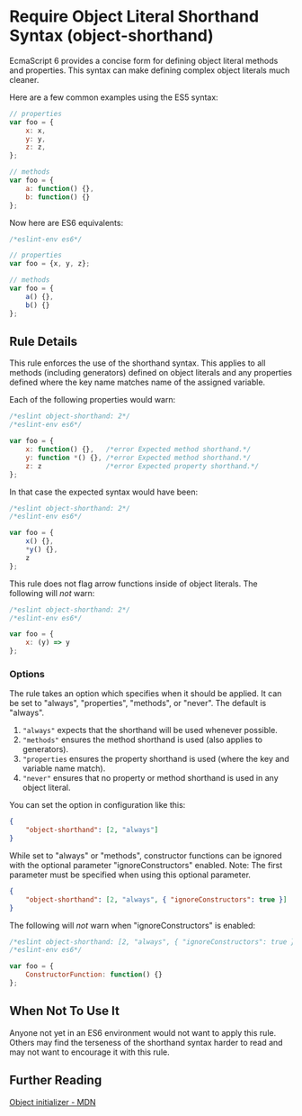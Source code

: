 # Require Object Literal Shorthand Syntax (object-shorthand)

EcmaScript 6 provides a concise form for defining object literal methods and properties. This
syntax can make defining complex object literals much cleaner.

Here are a few common examples using the ES5 syntax:

```js
// properties
var foo = {
    x: x,
    y: y,
    z: z,
};

// methods
var foo = {
    a: function() {},
    b: function() {}
};
```

Now here are ES6 equivalents:

```js
/*eslint-env es6*/

// properties
var foo = {x, y, z};

// methods
var foo = {
    a() {},
    b() {}
};
```

## Rule Details

This rule enforces the use of the shorthand syntax. This applies
to all methods (including generators) defined on object literals and any
properties defined where the key name matches name of the assigned variable.

Each of the following properties would warn:


```js
/*eslint object-shorthand: 2*/
/*eslint-env es6*/

var foo = {
    x: function() {},   /*error Expected method shorthand.*/
    y: function *() {}, /*error Expected method shorthand.*/
    z: z                /*error Expected property shorthand.*/
};
```

In that case the expected syntax would have been:

```js
/*eslint object-shorthand: 2*/
/*eslint-env es6*/

var foo = {
    x() {},
    *y() {},
    z
};
```

This rule does not flag arrow functions inside of object literals.
The following will *not* warn:

```js
/*eslint object-shorthand: 2*/
/*eslint-env es6*/

var foo = {
    x: (y) => y
};
```

### Options

The rule takes an option which specifies when it should be applied. It can be set to
"always", "properties", "methods", or "never". The default is "always".

1. `"always"` expects that the shorthand will be used whenever possible.
2. `"methods"` ensures the method shorthand is used (also applies to generators).
3. `"properties` ensures the property shorthand is used (where the key and variable name match).
4. `"never"` ensures that no property or method shorthand is used in any object literal.

You can set the option in configuration like this:

```json
{
    "object-shorthand": [2, "always"]
}
```

While set to "always" or "methods", constructor functions can be ignored with the optional parameter "ignoreConstructors" enabled. Note: The first parameter must be specified when using this optional parameter.

```json
{
    "object-shorthand": [2, "always", { "ignoreConstructors": true }]
}
```

The following will *not* warn when "ignoreConstructors" is enabled:

```js
/*eslint object-shorthand: [2, "always", { "ignoreConstructors": true }]*/
/*eslint-env es6*/

var foo = {
    ConstructorFunction: function() {}
};
```

## When Not To Use It

Anyone not yet in an ES6 environment would not want to apply this rule. Others may find the terseness of the shorthand
syntax harder to read and may not want to encourage it with this rule.

## Further Reading

[Object initializer - MDN](https://developer.mozilla.org/en-US/docs/Web/JavaScript/Reference/Operators/Object_initializer)
